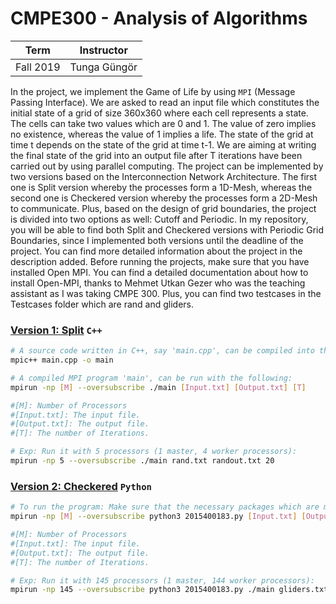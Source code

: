 # CMPE300 - Analysis of Algorithms
| Term | Instructor |
| --- | --- |
| Fall 2019  | Tunga Güngör  |

In the project, we implement the Game of Life by using `MPI` (Message Passing
Interface). We are asked to read an input file which constitutes the initial state
of a grid of size 360x360 where each cell represents a state. The cells can take
two values which are 0 and 1. The value of zero implies no existence, whereas
the value of 1 implies a life. The state of the grid at time t depends on the
state of the grid at time t-1. We are aiming at writing the final state of the
grid into an output file after T iterations have been carried out by using parallel
computing.
The project can be implemented by two versions based on the Interconnection Network Architecture. The first one is Split version whereby the processes form a 1D-Mesh, whereas the second one is Checkered version whereby the processes form a 2D-Mesh to communicate. Plus, based on the design of grid boundaries, the project is divided into two options as well: Cutoff and Periodic. In my repository, you will be able to find both Split and Checkered versions with Periodic Grid Boundaries, since I implemented both versions until the deadline of the project. You can find more detailed information about the project in the description added. 
Before running the projects, make sure that you have installed Open MPI. You can find a detailed documentation about how to install Open-MPI, thanks to Mehmet Utkan Gezer who was the teaching assistant as I was taking CMPE 300.
Plus, you can find two testcases in the Testcases folder which are rand and gliders. 

### [Version 1: Split](/CMPE300/Split) `C++`
```bash
# A source code written in C++, say 'main.cpp', can be compiled into the executable 'main' with the following:
mpic++ main.cpp -o main

# A compiled MPI program 'main', can be run with the following:
mpirun -np [M] --oversubscribe ./main [Input.txt] [Output.txt] [T]

#[M]: Number of Processors
#[Input.txt]: The input file.
#[Output.txt]: The output file.
#[T]: The number of Iterations.

# Exp: Run it with 5 processors (1 master, 4 worker processors):
mpirun -np 5 --oversubscribe ./main rand.txt randout.txt 20
```

### [Version 2: Checkered](/CMPE300/Checkered) `Python`
```bash
# To run the program: Make sure that the necessary packages which are math, numpy,and mpi4py are provided.
mpirun -np [M] --oversubscribe python3 2015400183.py [Input.txt] [Output.txt] [T]

#[M]: Number of Processors
#[Input.txt]: The input file.
#[Output.txt]: The output file.
#[T]: The number of Iterations.

# Exp: Run it with 145 processors (1 master, 144 worker processors):
mpirun -np 145 --oversubscribe python3 2015400183.py ./main gliders.txt glidersout.txt 30
```
